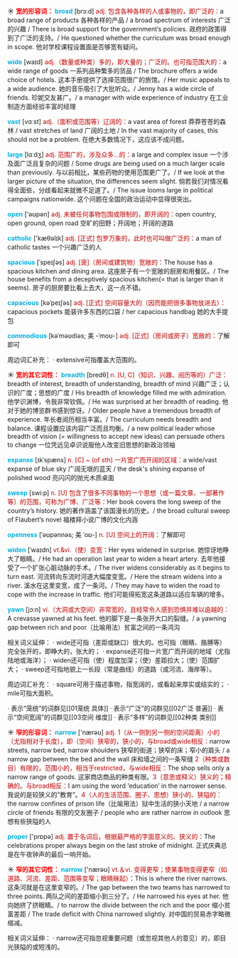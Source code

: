 ☀ <font color="red">**宽的形容词：**</font>
<font color="sky blue">**broad**</font> [brɔ:d] 
<font color="#c00000">adj. 包含各种各样的人或事物的，即广泛的：</font>a broad range of products 各种各样的产品 / a broad spectrum of interests 广泛的兴趣 / There is broad support for the government’s policies. 政府的政策得到了广泛的支持。/ He questioned whether the curriculum was broad enough in scope. 他对学校课程设置面是否够宽有疑问。

<font color="sky blue">**wide**</font> [waɪd] 
<font color="#c00000">adj.（数量或种类）多的，即大量的；广泛的。也可指范围大的：</font>a wide range of goods 一系列品种繁多的货品 / The brochure offers a wide choice of hotels. 这本手册提供了选择范围很广的旅馆。/ Her music appeals to a wide audience. 她的音乐吸引了大批听众。/ Jenny has a wide circle of friends. 珍妮交友甚广。/ a manager with wide experience of industry 在工业制造方面经验丰富的经理

<font color="sky blue">**vast**</font> [vɑːst] 
<font color="#c00000">adj.（面积或范围等）辽阔的：</font>a vast area of forest 莽莽苍苍的森林 / vast stretches of land 广阔的土地 / In the vast majority of cases, this should not be a problem. 在绝大多数情况下，这应该不成问题。

<font color="sky blue">**large**</font> [lɑːdӡ] 
<font color="#c00000">adj. 范围广的，涉及众多…的：</font>a large and complex issue 一个涉及面广泛且复杂的问题 / Some drugs are being used on a much larger scale than previously. 与以前相比，某些药物的使用范围更广了。/ If we look at the larger picture of the situation, the differences seem slight. 倘若我们对情况看得全面些，分歧看起来就微不足道了。/ The issue looms large in political campaigns nationwide. 这个问题在全国的政治运动中显得很突出。

<font color="sky blue">**open**</font> ['əʊpən] 
<font color="#c00000">adj. 未被任何事物包围或限制的，即开阔的：</font>open country, open ground, open road 空旷的田野；开阔地；开阔的道路

<font color="sky blue">**catholic**</font> ['kæθəlɪk] 
<font color="#c00000">adj. [正式] 包罗万象的，此时也可叫做广泛的：</font>a man of catholic tastes 一个兴趣广泛的人
           
<font color="sky blue">**spacious**</font> [ˈspeɪʃəs]
<font color="#c00000">adj. [褒]（房间或建筑物）宽敞的：</font>The house has a spacious kitchen and dining area. 这座房子有一个宽敞的厨房和用餐区。/ The house benefits from a deceptively spacious kitchen(= that is larger than it seems). 房子的厨房要比看上去大，这一点不错。

<font color="sky blue">**capacious**</font> [kəˈpeɪʃəs]
<font color="#c00000">adj. [正式] 空间容量大的（因而能把很多事物放进去）：</font>capacious pockets 能装许多东西的口袋 / her capacious handbag 她的大手提包

<font color="sky blue">**commodious**</font> [kəˈməʊdiəs; 美 -ˈmoʊ-]
<font color="#c00000">adj. [正式]（房间或房子）宽敞的：</font>了解即可

周边词汇补充：
· extensive可指覆盖大范围的。

☀ <font color="red">**宽的其它词性：**</font>
<font color="sky blue">**breadth**</font> [bredθ]
<font color="#c00000">n. [U, C]（知识、兴趣、阅历等的）广泛：</font>breadth of interest, breadth of understanding, breadth of mind 兴趣广泛；认识的广度；思想的广度 / His breadth of knowledge filled me with admiration. 他学识渊博，令我非常钦佩。/ He was surprised at her breadth of reading. 他对于她的博览群书感到惊讶。/ Older people have a tremendous breadth of experience. 年长者阅历相当丰富。/ The curriculum needs breadth and balance. 课程设置应该内容广泛而且均衡。/ a new political leader whose breadth of vision (= willingness to accept new ideas) can persuade others to change 一位凭远见卓识说服他人改变旧思想的新政治领袖
  
<font color="sky blue">**expanse**</font> [ɪkˈspæns]
<font color="#c00000">n. [C] ~ (of sth) 一片宽广而开阔的区域：</font>a wide/vast expanse of blue sky 广阔无垠的蓝天 / the desk's shining expanse of polished wood 亮闪闪的抛光木质桌面

<font color="sky blue">**sweep**</font> [swi:p] 
<font color="#c00000">n. [U] 包含了很多不同事物的一个思想（或一篇文章、一部著作等）的范围，可称为广博、广泛等：</font>Her book covers the long sweep of the country’s history. 她的著作涵盖了该国漫长的历史。/ the broad cultural sweep of Flaubert’s novel 福楼拜小说广博的文化内涵
                      
<font color="sky blue">**openness**</font> [ˈəʊpənnəs; 美 ˈoʊ-]
<font color="#c00000">n. [U] 空间上的开阔：</font>了解即可

<font color="sky blue">**widen**</font> [ˈwaɪdn]
<font color="#c00000">vt.&vi.（使）变宽：</font>Her eyes widened in surprise. 她惊讶地睁大了眼睛。/ He had an operation last year to widen a heart artery. 去年他接受了一个扩张心脏动脉的手术。/ The river widens considerably as it begins to turn east. 河流转向东流时河道大幅度变宽。/ Here the stream widens into a river. 溪水在这里变宽，成了一条河。/ They may have to widen the road to cope with the increase in traffic. 他们可能得拓宽这条道路以适应车辆的增多。

<font color="sky blue">**yawn**</font> [jɔ:n] 
<font color="#c00000">vi.（大洞或大空间）非常宽的，且经常令人感到恐惧并难以逾越的：</font>A crevasse yawned at his feet. 他的脚下是一条张开大口的裂缝。/ a yawning gap between rich and poor（比喻用法）贫富之间的一条鸿沟

相关词义延伸：
· wide还可指（差距或缺口）很大的。也可指（眼睛、胳膊等）完全张开的，即睁大的，张大的；
· expanse还可指一片宽广而开阔的地域（尤指陆地或海洋）；
· widen还可指（使）程度加深；（使）差距拉大；（使）范围扩大；
· sweep还可指地貌上一长段（常是曲线）的道路（或河流、海岸等）。

周边词汇补充：
· square可用于描述事物，指宽阔的，或看起来厚实或结实的；
· mile可指大面积。

· 表示“笼统”的词群见[[01笼统 具体]]
· 表示“广泛”的词群见[[02广泛 普遍]]
· 表示“空间宽阔”的词群见[[03空间 维度]]
· 表示“多样”的词群见[[02种类 类别]]

☀ <font color="red">**窄的形容词：**</font>
<font color="sky blue">**narrow**</font> ['nærəʊ] 
<font color="#c00000">adj. 1（从一侧到另一侧的空间距离）小的（尤指相对于长度），即（空间）狭窄的，狭小的，与broad或wide相反：</font>narrow streets, narrow bed, narrow shoulders 狭窄的街道；狭窄的床；窄小的肩头 / a narrow gap between the bed and the wall 床和墙之间的一条窄缝 <font color="#c00000">2（种类或数目）有限的，范围小的，相当于restricted，与wide相反：</font>The shop sells only a narrow range of goods. 这家商店商品的种类有限。<font color="#c00000">3（意思或释义）狭义的；精确的。与broad相反：</font>I am using the word ‘education’ in the narrower sense. 我说的是较狭义的“教育”。<font color="#c00000">4（人的生活范围、圈子、思想）狭小的、狭隘的：</font>the narrow confines of prison life（比喻用法）狱中生活的狭小天地 / a narrow circle of friends 有限的交友圈子 / people who are rather narrow in outlook 思想有些狭隘的人

<font color="sky blue">**proper**</font> ['prɒpə] 
<font color="#c00000">adj. 置于名词后，根据最严格的字面意义的、狭义的：</font>The celebrations proper always begin on the last stroke of midnight. 正式庆典总是在午夜钟声的最后一响开始。

☀ <font color="red">**窄的其它词性：**</font>
<font color="sky blue">**narrow**</font> ['nærəʊ] 
<font color="#c00000">vt.＆vi. 变得更窄；使某事物变得更窄（如道路、河流、差距、范围等变窄；眼睛眯起）：</font>This is where the river narrows. 这条河就是在这里变窄的。/ The gap between the two teams has narrowed to three points. 两队之间的差距缩小到三分了。/ He narrowed his eyes at her. 他向她挤了挤眼睛。/ to narrow the divide between the rich and the poor 缩小贫富差距 / The trade deficit with China narrowed slightly. 对中国的贸易赤字略微缩减。

相关词义延伸：
· narrow还可指忽视重要问题（或忽视其他人的意见）的，即目光狭隘的或短浅的。
